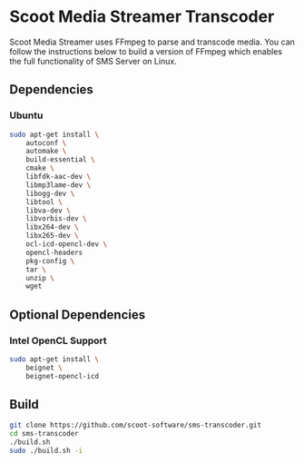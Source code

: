 # Scoot Media Streamer Transcoder
Scoot Media Streamer uses FFmpeg to parse and transcode media. You can follow the instructions below to build a version of FFmpeg which enables the full functionality of SMS Server on Linux.

## Dependencies
### Ubuntu
``` bash
sudo apt-get install \
    autoconf \
    automake \
    build-essential \
    cmake \
    libfdk-aac-dev \
    libmp3lame-dev \
    libogg-dev \
    libtool \
    libva-dev \
    libvorbis-dev \
    libx264-dev \
    libx265-dev \
    ocl-icd-opencl-dev \
    opencl-headers
    pkg-config \
    tar \
    unzip \
    wget
```

## Optional Dependencies
### Intel OpenCL Support
``` bash
sudo apt-get install \
    beignet \
    beignet-opencl-icd
```

## Build
``` bash
git clone https://github.com/scoot-software/sms-transcoder.git
cd sms-transcoder
./build.sh
sudo ./build.sh -i
```

